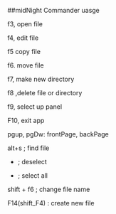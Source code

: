
##midNight Commander uasge

f3, open file

f4, edit file

f5 copy file

f6. move file

f7, make new directory

f8 ,delete file or directory

f9, select up panel

F10, exit app

pgup, pgDw: frontPage, backPage

alt+s ; find file

- ; deselect

+ ; select all

shift + f6 ; change file name

F14(shift_F4) : create new file
